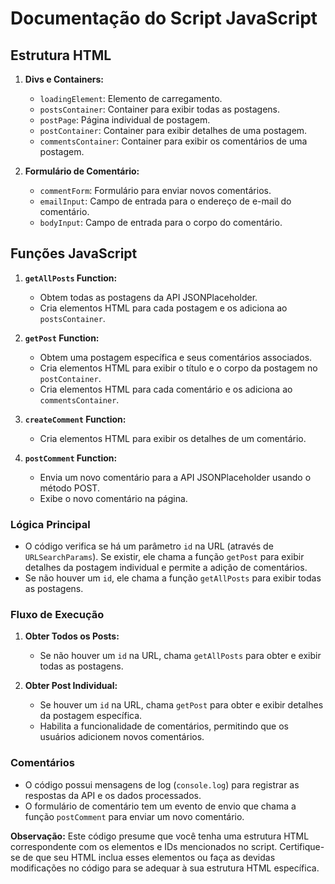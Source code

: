 # Documentação do Script JavaScript

## Estrutura HTML

1. **Divs e Containers:**
   - `loadingElement`: Elemento de carregamento.
   - `postsContainer`: Container para exibir todas as postagens.
   - `postPage`: Página individual de postagem.
   - `postContainer`: Container para exibir detalhes de uma postagem.
   - `commentsContainer`: Container para exibir os comentários de uma postagem.

2. **Formulário de Comentário:**
   - `commentForm`: Formulário para enviar novos comentários.
   - `emailInput`: Campo de entrada para o endereço de e-mail do comentário.
   - `bodyInput`: Campo de entrada para o corpo do comentário.

## Funções JavaScript

1. **`getAllPosts` Function:**
   - Obtem todas as postagens da API JSONPlaceholder.
   - Cria elementos HTML para cada postagem e os adiciona ao `postsContainer`.

2. **`getPost` Function:**
   - Obtem uma postagem específica e seus comentários associados.
   - Cria elementos HTML para exibir o título e o corpo da postagem no `postContainer`.
   - Cria elementos HTML para cada comentário e os adiciona ao `commentsContainer`.

3. **`createComment` Function:**
   - Cria elementos HTML para exibir os detalhes de um comentário.

4. **`postComment` Function:**
   - Envia um novo comentário para a API JSONPlaceholder usando o método POST.
   - Exibe o novo comentário na página.

### Lógica Principal

- O código verifica se há um parâmetro `id` na URL (através de `URLSearchParams`). Se existir, ele chama a função `getPost` para exibir detalhes da postagem individual e permite a adição de comentários.
- Se não houver um `id`, ele chama a função `getAllPosts` para exibir todas as postagens.

### Fluxo de Execução

1. **Obter Todos os Posts:**
   - Se não houver um `id` na URL, chama `getAllPosts` para obter e exibir todas as postagens.

2. **Obter Post Individual:**
   - Se houver um `id` na URL, chama `getPost` para obter e exibir detalhes da postagem específica.
   - Habilita a funcionalidade de comentários, permitindo que os usuários adicionem novos comentários.

### Comentários

- O código possui mensagens de log (`console.log`) para registrar as respostas da API e os dados processados.
- O formulário de comentário tem um evento de envio que chama a função `postComment` para enviar um novo comentário.

**Observação:** Este código presume que você tenha uma estrutura HTML correspondente com os elementos e IDs mencionados no script. Certifique-se de que seu HTML inclua esses elementos ou faça as devidas modificações no código para se adequar à sua estrutura HTML específica.

